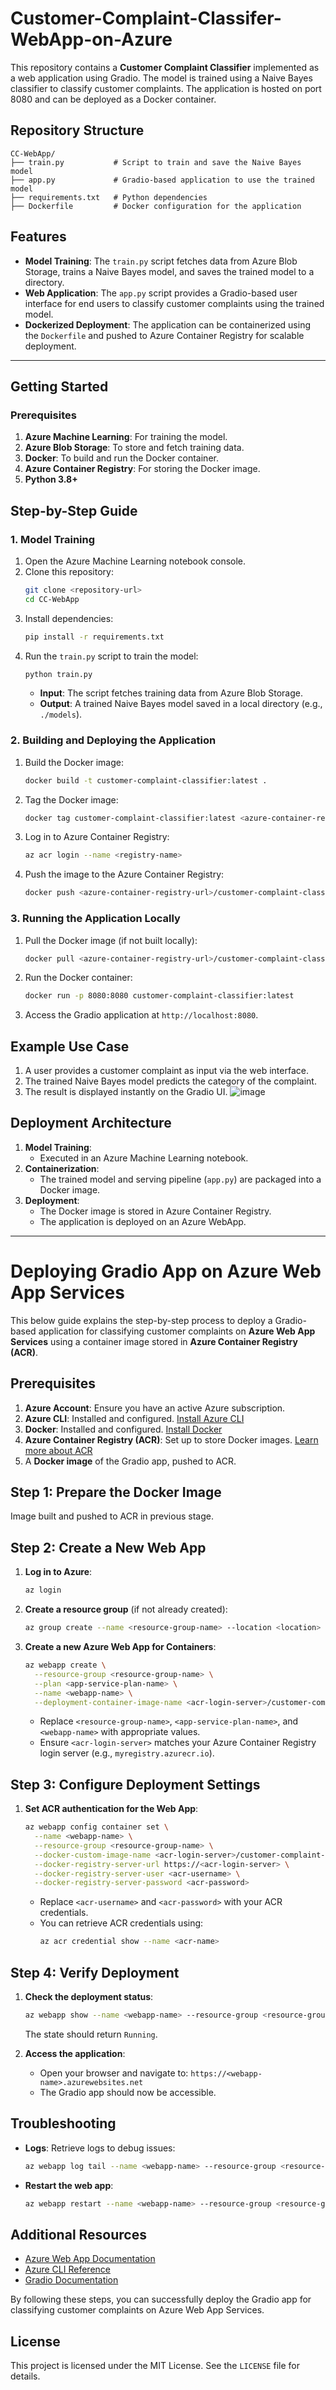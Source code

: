 # Customer-Complaint-Classifer-WebApp-on-Azure

This repository contains a **Customer Complaint Classifier** implemented as a web application using Gradio. The model is trained using a Naive Bayes classifier to classify customer complaints. The application is hosted on port 8080 and can be deployed as a Docker container.

## Repository Structure

```
CC-WebApp/
├── train.py           # Script to train and save the Naive Bayes model
├── app.py             # Gradio-based application to use the trained model
├── requirements.txt   # Python dependencies
├── Dockerfile         # Docker configuration for the application
```

## Features

- **Model Training**: The `train.py` script fetches data from Azure Blob Storage, trains a Naive Bayes model, and saves the trained model to a directory.
- **Web Application**: The `app.py` script provides a Gradio-based user interface for end users to classify customer complaints using the trained model.
- **Dockerized Deployment**: The application can be containerized using the `Dockerfile` and pushed to Azure Container Registry for scalable deployment.

---

## Getting Started

### Prerequisites

1. **Azure Machine Learning**: For training the model.
2. **Azure Blob Storage**: To store and fetch training data.
3. **Docker**: To build and run the Docker container.
4. **Azure Container Registry**: For storing the Docker image.
5. **Python 3.8+**

## Step-by-Step Guide

### 1. Model Training

1. Open the Azure Machine Learning notebook console.
2. Clone this repository:
   ```bash
   git clone <repository-url>
   cd CC-WebApp
   ```
3. Install dependencies:
   ```bash
   pip install -r requirements.txt
   ```
4. Run the `train.py` script to train the model:
   ```bash
   python train.py
   ```
   - **Input**: The script fetches training data from Azure Blob Storage.
   - **Output**: A trained Naive Bayes model saved in a local directory (e.g., `./models`).

### 2. Building and Deploying the Application

1. Build the Docker image:
   ```bash
   docker build -t customer-complaint-classifier:latest .
   ```
2. Tag the Docker image:
   ```bash
   docker tag customer-complaint-classifier:latest <azure-container-registry-url>/customer-complaint-classifier:latest
   ```
3. Log in to Azure Container Registry:
   ```bash
   az acr login --name <registry-name>
   ```
4. Push the image to the Azure Container Registry:
   ```bash
   docker push <azure-container-registry-url>/customer-complaint-classifier:latest
   ```


### 3. Running the Application Locally

1. Pull the Docker image (if not built locally):
   ```bash
   docker pull <azure-container-registry-url>/customer-complaint-classifier:latest
   ```
2. Run the Docker container:
   ```bash
   docker run -p 8080:8080 customer-complaint-classifier:latest
   ```
3. Access the Gradio application at `http://localhost:8080`.


## Example Use Case

1. A user provides a customer complaint as input via the web interface.
2. The trained Naive Bayes model predicts the category of the complaint.
3. The result is displayed instantly on the Gradio UI.
![image](https://github.com/user-attachments/assets/eee45471-5ee2-4bb5-b9f8-9b7987a8c37e)


## Deployment Architecture

1. **Model Training**:
   - Executed in an Azure Machine Learning notebook.
2. **Containerization**:
   - The trained model and serving pipeline (`app.py`) are packaged into a Docker image.
3. **Deployment**:
   - The Docker image is stored in Azure Container Registry.
   - The application is deployed on an Azure WebApp.

---
# Deploying Gradio App on Azure Web App Services

This below guide explains the step-by-step process to deploy a Gradio-based application for classifying customer complaints on **Azure Web App Services** using a container image stored in **Azure Container Registry (ACR)**.

## Prerequisites

1. **Azure Account**: Ensure you have an active Azure subscription.
2. **Azure CLI**: Installed and configured. [Install Azure CLI](https://learn.microsoft.com/en-us/cli/azure/install-azure-cli)
3. **Docker**: Installed and configured. [Install Docker](https://docs.docker.com/get-docker/)
4. **Azure Container Registry (ACR)**: Set up to store Docker images. [Learn more about ACR](https://learn.microsoft.com/en-us/azure/container-registry/container-registry-intro)
5. A **Docker image** of the Gradio app, pushed to ACR.


## Step 1: Prepare the Docker Image
Image built and pushed to ACR in previous stage.

## Step 2: Create a New Web App

1. **Log in to Azure**:
   ```bash
   az login
   ```

2. **Create a resource group** (if not already created):
   ```bash
   az group create --name <resource-group-name> --location <location>
   ```

3. **Create a new Azure Web App for Containers**:
   ```bash
   az webapp create \
     --resource-group <resource-group-name> \
     --plan <app-service-plan-name> \
     --name <webapp-name> \
     --deployment-container-image-name <acr-login-server>/customer-complaint-classifier:latest
   ```

   - Replace `<resource-group-name>`, `<app-service-plan-name>`, and `<webapp-name>` with appropriate values.
   - Ensure `<acr-login-server>` matches your Azure Container Registry login server (e.g., `myregistry.azurecr.io`).

## Step 3: Configure Deployment Settings

1. **Set ACR authentication for the Web App**:
   ```bash
   az webapp config container set \
     --name <webapp-name> \
     --resource-group <resource-group-name> \
     --docker-custom-image-name <acr-login-server>/customer-complaint-classifier:latest \
     --docker-registry-server-url https://<acr-login-server> \
     --docker-registry-server-user <acr-username> \
     --docker-registry-server-password <acr-password>
   ```

   - Replace `<acr-username>` and `<acr-password>` with your ACR credentials.
   - You can retrieve ACR credentials using:
     ```bash
     az acr credential show --name <acr-name>
     ```

## Step 4: Verify Deployment

1. **Check the deployment status**:
   ```bash
   az webapp show --name <webapp-name> --resource-group <resource-group-name> --query state
   ```
   The state should return `Running`.

2. **Access the application**:
   - Open your browser and navigate to: `https://<webapp-name>.azurewebsites.net`
   - The Gradio app should now be accessible.

## Troubleshooting

- **Logs**:
  Retrieve logs to debug issues:
  ```bash
  az webapp log tail --name <webapp-name> --resource-group <resource-group-name>
  ```

- **Restart the web app**:
  ```bash
  az webapp restart --name <webapp-name> --resource-group <resource-group-name>
  ```


## Additional Resources

- [Azure Web App Documentation](https://learn.microsoft.com/en-us/azure/app-service/)
- [Azure CLI Reference](https://learn.microsoft.com/en-us/cli/azure/reference-index)
- [Gradio Documentation](https://gradio.app/docs/)


By following these steps, you can successfully deploy the Gradio app for classifying customer complaints on Azure Web App Services.



## License

This project is licensed under the MIT License. See the `LICENSE` file for details.


